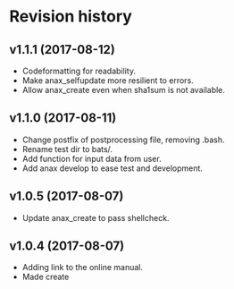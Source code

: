 Revision history
=================================


v1.1.1 (2017-08-12)
---------------------------------

* Codeformatting for readability.
* Make anax_selfupdate more resilient to errors.
* Allow anax_create even when sha1sum is not available.


v1.1.0 (2017-08-11)
---------------------------------

* Change postfix of postprocessing file, removing .bash.
* Rename test dir to bats/.
* Add function for input data from user.
* Add anax develop to ease test and development.


v1.0.5 (2017-08-07)
---------------------------------

* Update anax_create to pass shellcheck.


v1.0.4 (2017-08-07)
---------------------------------

* Adding link to the online manual.
* Made create <dir> <template> work.


v1.0.3 (2017-08-05)
---------------------------------

* Install checking for rsync and curl.
* Adding anax check to check local environment.


v1.0.2 (2017-08-04)
---------------------------------

* Enabled create <dir> <template>.
* Made installation procedure work.
* Adding selfupdate.
* Adding config directory.
* Use composer to install binary.


v1.0.1 (2017-07-15)
---------------------------------

* Integrate with Bats.
* Move all code in functions.


v1.0.0 (2017-06-30)
---------------------------------

* First release, basic setup works.
